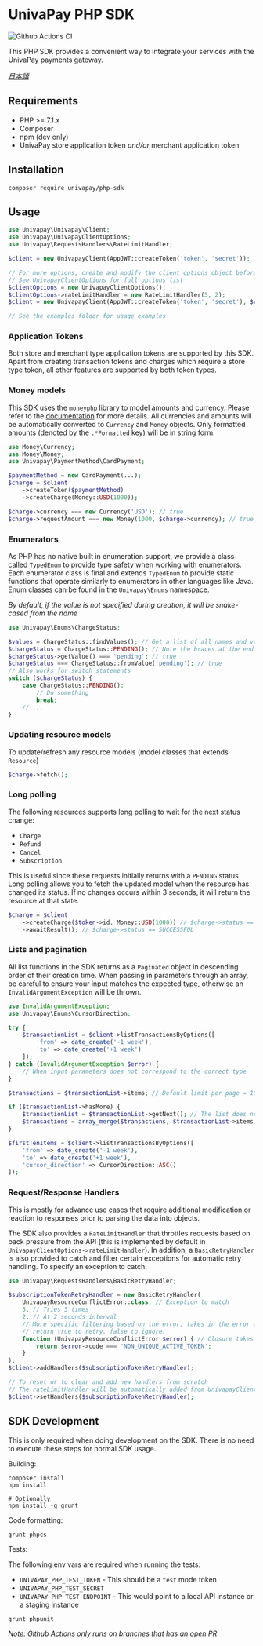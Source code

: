 # UnivaPay PHP SDK

![Github Actions CI](https://github.com/univapay/univapay-php-sdk/workflows/PHP%20lint%20&%20test/badge.svg)

This PHP SDK provides a convenient way to integrate your services with the UnivaPay payments gateway.

*[日本語](README.md)*

## Requirements

- PHP >= 7.1.x
- Composer
- npm (dev only)
- UnivaPay store application token _and/or_ merchant application token

## Installation

```shell
composer require univapay/php-sdk
```

## Usage

```php
use Univapay\Univapay\Client;
use Univapay\UnivapayClientOptions;
use Univapay\RequestsHandlers\RateLimitHandler;

$client = new UnivapayClient(AppJWT::createToken('token', 'secret'));

// For more options, create and modify the client options object before instantiating the client
// See UnivapayClientOptions for full options list
$clientOptions = new UnivapayClientOptions();
$clientOptions->rateLimitHandler = new RateLimitHandler(5, 2);
$client = new UnivapayClient(AppJWT::createToken('token', 'secret'), $clientOptions);

// See the examples folder for usage examples
```

### Application Tokens

Both store and merchant type application tokens are supported by this SDK. Apart from creating transaction tokens and charges which require a store type token, all other features are supported by both token types.

### Money models
This SDK uses the `moneyphp` library to model amounts and currency. Please refer to the [documentation](http://moneyphp.org/en/latest/index.html) for more details.
All currencies and amounts will be automatically converted to `Currency` and `Money` objects. Only formatted amounts (denoted by the `.*Formatted` key) will be in string form.

```php
use Money\Currency;
use Money\Money;
use Univapay\PaymentMethod\CardPayment;

$paymentMethod = new CardPayment(...);
$charge = $client
    ->createToken($paymentMethod)
    ->createCharge(Money::USD(1000));

$charge->currency === new Currency('USD'); // true
$charge->requestAmount === new Money(1000, $charge->currency); // true
```

### Enumerators

As PHP has no native built in enumeration support, we provide a class called `TypedEnum` to provide type safety when working with enumerators. Each enumerator class is final and extends `TypedEnum` to provide static functions that operate similarly to enumerators in other languages like Java. Enum classes can be found in the `Univapay\Enums` namespace.

_By default, if the value is not specified during creation, it will be snake-cased from the name_

```php
use Univapay\Enums\ChargeStatus;

$values = ChargeStatus::findValues(); // Get a list of all names and values in the enumerator
$chargeStatus = ChargeStatus::PENDING(); // Note the braces at the end
$chargeStatus->getValue() === 'pending'; // true
$chargeStatus === ChargeStatus::fromValue('pending'); // true
// Also works for switch statements
switch ($chargeStatus) {
    case ChargeStatus::PENDING():
        // Do something
        break;
    // ...
}
```

### Updating resource models
To update/refresh any resource models (model classes that extends `Resource`)

```php
$charge->fetch();
```

### Long polling
The following resources supports long polling to wait for the next status change:
- `Charge`
- `Refund`
- `Cancel`
- `Subscription`

This is useful since these requests initially returns with a `PENDING` status. Long polling allows you to fetch the updated model when the resource has changed its status. If no changes occurs within 3 seconds, it will return the resource at that state.

```php
$charge = $client
    ->createCharge($token->id, Money::USD(1000)) // $charge->status == PENDING
    ->awaitResult(); // $charge->status == SUCCESSFUL
```

### Lists and pagination

All list functions in the SDK returns as a `Paginated` object in descending order of their creation time. When passing in parameters through an array, be careful to ensure your input matches the expected type, otherwise an `InvalidArgumentException` will be thrown.

```php
use InvalidArgumentException;
use Univapay\Enums\CursorDirection;

try {
    $transactionList = $client->listTransactionsByOptions([
        'from' => date_create('-1 week'),
        'to' => date_create('+1 week')
    ]);
} catch (InvalidArgumentException $error) {
    // When input parameters does not correspond to the correct type
}

$transactions = $transactionList->items; // Default limit per page = 10 items

if ($transactionList->hasMore) {
    $transactionList = $transactionList->getNext(); // The list does not mutate internally
    $transactions = array_merge($transactions, $transactionList->items);
}

$firstTenItems = $client->listTransactionsByOptions([
    'from' => date_create('-1 week'),
    'to' => date_create('+1 week'),
    'cursor_direction' => CursorDirection::ASC()
]);
```

### Request/Response Handlers

This is mostly for advance use cases that require additional modification or reaction to responses prior to parsing the data into objects.

The SDK also provides a `RateLimitHandler` that throttles requests based on back pressure from the API (this is implemented by default in `UnivapayClientOptions->rateLimitHandler`). In addition, a `BasicRetryHandler` is also provided to catch and filter certain exceptions for automatic retry handling. To specify an exception to catch:

```php
use Univapay\RequestsHandlers\BasicRetryHandler;

$subscriptionTokenRetryHandler = new BasicRetryHandler(
    UnivapayResourceConflictError::class, // Exception to match
    5, // Tries 5 times
    2, // At 2 seconds interval
    // More specific filtering based on the error, takes in the error as the first parameter
    // return true to retry, false to ignore.
    function (UnivapayResourceConflictError $error) { // Closure takes one parameter and must match the declared Exception class
        return $error->code === 'NON_UNIQUE_ACTIVE_TOKEN';
    }
);
$client->addHandlers($subscriptionTokenRetryHandler);

// To reset or to clear and add new handlers from scratch
// The rateLimitHandler will be automatically added from UnivapayClientOptions
$client->setHandlers($subscriptionTokenRetryHandler);
```

## SDK Development

This is only required when doing development on the SDK. There is no need to execute these steps for normal SDK usage.

Building:
```shell
composer install
npm install

# Optionally
npm install -g grunt
```

Code formatting:
```shell
grunt phpcs
```

Tests:

The following env vars are required when running the tests:

- `UNIVAPAY_PHP_TEST_TOKEN` - This should be a `test` mode token
- `UNIVAPAY_PHP_TEST_SECRET`
- `UNIVAPAY_PHP_TEST_ENDPOINT` - This would point to a local API instance or a staging instance

```shell
grunt phpunit
```
_Note: Github Actions only runs on branches that has an open PR_
